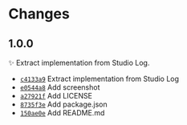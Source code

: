 # Changes

## 1.0.0

✨ Extract implementation from Studio Log.

- [`c4133a9`](https://github.com/javascript-studio/studio-emojilog/commit/c4133a982df8a6f44e6450420279a941ef0a15bb)
  Extract implementation from Studio Log
- [`e0544a8`](https://github.com/javascript-studio/studio-emojilog/commit/e0544a8ee7e0ab34101cb15588786ca0ad9dfbcf)
  Add screenshot
- [`a27921f`](https://github.com/javascript-studio/studio-emojilog/commit/a27921ff066439e3614d7f75220364ba11f74f38)
  Add LICENSE
- [`8735f3e`](https://github.com/javascript-studio/studio-emojilog/commit/8735f3e5c8d1d5064c774b6c387154dbd0b6046d)
  Add package.json
- [`150ae0e`](https://github.com/javascript-studio/studio-emojilog/commit/150ae0ee06cb9eed9bd9651078e33aa088a6b013)
  Add README.md
